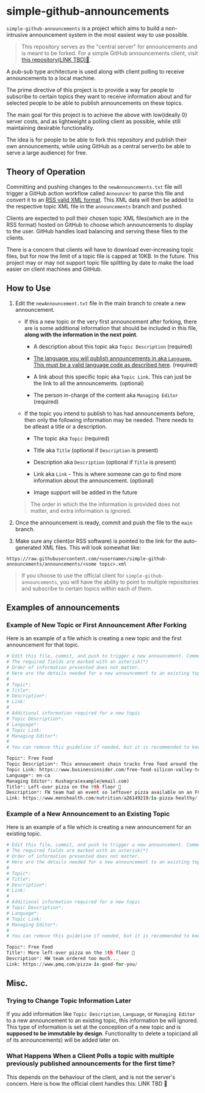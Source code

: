 # simple-github-announcements

`simple-github-announcements` is a project which aims to build a non-intrusive announcement system in the most easiest way to use possible.

> This repository serves as the "central server" for announcements and is meant to be forked. For a simple GitHub announcements client, visit [this repository(LINK TBD)🚧]().  

A pub-sub type architecture is used along with client polling to receive announcements to a local machine.

The prime directive of this project is to provide a way for people to subscribe to certain topics they want to receive information about and for selected people to be able to publish announcements on these topics.

The main goal for this project is to achieve the above with low(ideally 0) server costs, and as lightweight a polling client as possible, while still maintaining desirable functionality.

The idea is for people to be able to fork this repository and publish their own announcements, while using GitHub as a central server(to be able to serve a large audience) for free.

## Theory of Operation

Committing and pushing changes to the `newAnnouncements.txt` file will trigger a GitHub action workflow called `Announcer` to parse this file and convert it to an [RSS valid XML format](https://www.rssboard.org/rss-specification). This XML data will then be added to the respective topic XML file in the `announcements` branch and pushed.

Clients are expected to poll their chosen topic XML files(which are in the RSS format) hosted on GitHub to choose which announcements to display to the user. GitHub handles load balancing and serving these files to the clients.

There is a concern that clients will have to download ever-increasing topic files, but for now the limit of a topic file is capped at 10KB. In the future. This project may or may not support topic file splitting by date to make the load easier on client machines and GitHub.

## How to Use

1. Edit the `newAnnouncement.txt` file in the main branch to create a new announcement.

   * If this a new topic or the very first announcement after forking, there are is some additional information that should be included in this file, **along with the information in the next point**.

     * A description about this topic aka `Topic Description` (required)

     * [The language you will publish announcements in aka `Language`. This must be a valid language code as described here](https://www.rssboard.org/rss-language-codes). (required)

     * A link about this specific topic aka `Topic Link`. This can just be the link to all the announcements. (optional)

     * The person in-charge of the content aka `Managing Editor` (required)

   * If the topic you intend to publish to has had announcements before, then only the following information may be needed. There needs to be atleast a title or a description.

     * The topic aka `Topic` (required)

     * Title aka `Title` (optional if `Description` is present)

     * Description aka `Description` (optional if `Title` is present)

     * Link aka `Link` - This is where someone can go to find more information about the announcement. (optional)

     * Image support will be added in the future

    > The order in which the the information is provided does not matter, and extra information is ignored.

2. Once the announcement is ready, commit and push the file to the `main` branch.

3. Make sure any client(or RSS software) is pointed to the link for the auto-generated XML files. This will look somewhat like:
 

```
https://raw.githubusercontent.com/<username>/simple-github-announcements/announcements/<some topic>.xml
```

> If you choose to use the official client for `simple-github-announcements`, you will have the ability to point to multiple repositories and subscribe to certain topics within each of them.

## Examples of announcements

### Example of New Topic or First Announcement After Forking

Here is an example of a file which is creating a new topic and the first announcement for that topic.

```python
# Edit this file, commit, and push to trigger a new announcement. Comments start with #, so uncomment the revelant information.
# The required fields are marked with an asterisk(*)
# Order of information presented does not matter. 
# Here are the details needed for a new announcement to an existing topic:
# 
# Topic*:
# Title*:
# Description*:
# Link:
#
# Additional information required for a new topic
# Topic Description*:
# Language*:
# Topic Link:
# Managing Editor*:
#
# You can remove this guideline if needed, but it is recommended to keep it and just copy the above lines below

Topic*: Free Food
Topic Description*: This annoucement chain tracks free food around the office.
Topic Link: https://www.businessinsider.com/free-food-silicon-valley-tech-employees-apple-google-facebook-2018-7
Language*: en-ca
Managing Editor*: Kushagra(example@email.com)
Title*: Left-over pizza on the 9th floor 🍕
Description*: FW team had an event so leftover pizza available on an FCFS basis
Link: https://www.menshealth.com/nutrition/a26149219/is-pizza-healthy/
```

### Example of a New Announcement to an Existing Topic

Here is an example of a file which is creating a new announcement for an existing topic.

```python
# Edit this file, commit, and push to trigger a new announcement. Comments start with #, so uncomment the revelant information.
# The required fields are marked with an asterisk(*)
# Order of information presented does not matter. 
# Here are the details needed for a new announcement to an existing topic:
# 
# Topic*:
# Title*:
# Description*:
# Link:
#
# Additional information required for a new topic
# Topic Description*:
# Language*:
# Topic Link:
# Managing Editor*:
#
# You can remove this guideline if needed, but it is recommended to keep it and just copy the above lines below

Topic*: Free Food
Title*: More left-over pizza on the 5th floor 🍕
Description*: HW team ordered too much...
Link: https://www.pmq.com/pizza-is-good-for-you/
```

## Misc.

### Trying to Change Topic Information Later

If you add information like `Topic Description`, `Language`, or `Managing Editor` to a new announcement to an existing topic, this information be will ignored. This type of information is set at the conception of a new topic and is **supposed to be immutable by design**. Functionality to delete a topic(and all of its announcements) will be added later on.

### What Happens When a Client Polls a topic with multiple previously published announcements for the first time?

This depends on the behaviour of the client, and is not the server's concern. Here is how the official client handles this: LINK TBD 🚧